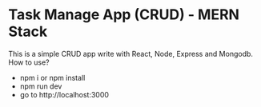# Task Manage App (CRUD) - MERN Stack
This is a simple CRUD app  write with React, Node, Express and Mongodb.
How to use?
- npm i or npm install 
- npm run dev
- go to http://localhost:3000
